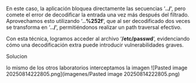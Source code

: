 En este caso, la aplicación bloquea directamente las secuencias ‘**../**‘, pero comete el error de decodificar la entrada una vez más después del filtrado. Aprovechamos esto utilizando ‘**..%252f**‘, que al ser decodificado dos veces se transforma en ‘**../**‘, permitiéndonos realizar un path traversal efectivo.

Con esta técnica, logramos acceder al archivo ‘**/etc/passwd**‘, evidenciando cómo una decodificación extra puede introducir vulnerabilidades graves.

Solucion

lo mismo de los otros laboratorios interceptamos la imagen
![Pasted image 20250814222805.png](imagenes/Pasted image 20250814222805.png)
